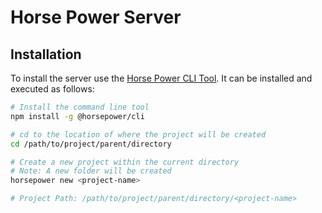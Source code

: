 # Horse Power Server

## Installation

To install the server use the [Horse Power CLI Tool](https://www.npmjs.com/package/@horsepower/cli). It can be installed and executed as follows:

```sh
# Install the command line tool
npm install -g @horsepower/cli

# cd to the location of where the project will be created
cd /path/to/project/parent/directory

# Create a new project within the current directory
# Note: A new folder will be created
horsepower new <project-name>

# Project Path: /path/to/project/parent/directory/<project-name>
```